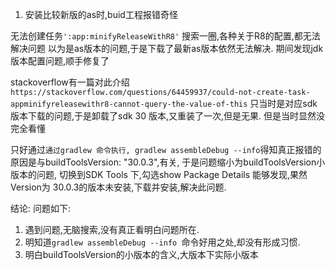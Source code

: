 1. 安装比较新版的as时,buid工程报错奇怪

无法创建任务`':app:minifyReleaseWithR8'`  搜索一圈,各种关于R8的配置,都无法解决问题
以为是as版本的问题,于是下载了最新as版本依然无法解决.
期间发现jdk版本配置问题,顺手修复了

stackoverflow有一篇对此介绍
`https://stackoverflow.com/questions/64459937/could-not-create-task-appminifyreleasewithr8-cannot-query-the-value-of-this`
只当时是对应sdk版本下载的问题,于是卸载了sdk 30 版本,又重装了一次,但是无果.
但是当时显然没完全看懂


只好通过`通过gradlew 命令执行, gradlew assembleDebug --info`得知真正报错的原因是与buildToolsVersion: "30.0.3",有关, 于是问题缩小为buildToolsVersion小版本的问题,
切换到SDK Tools 下,勾选show Package Details 能够发现,果然Version为
30.0.3的版本未安装,下载并安装,解决此问题.  

结论: 问题如下:
1. 遇到问题,无脑搜索,没有真正看明白问题所在.
2. 明知道`gradlew assembleDebug --info `命令好用之处,却没有形成习惯.
3. 明白buildToolsVersion的小版本的含义,大版本下实际小版本
